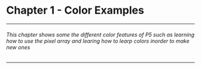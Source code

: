 # Chapter 1 - Color Examples
---
###### This chapter shows some the different color features of P5 such as learning how to use the pixel array and learing how to learp colors inorder to make new ones
---

